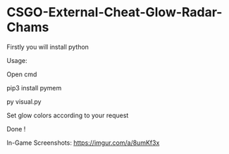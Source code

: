 # CSGO-External-Cheat-Glow-Radar-Chams
Firstly you will install python

Usage:

Open cmd


pip3 install pymem


py visual.py


Set glow colors according to your request



Done !

In-Game Screenshots: https://imgur.com/a/8umKf3x

